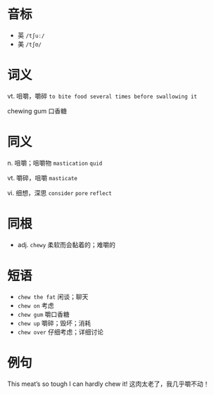 # 音标

- 英 `/tʃuː/`
- 美 `/tʃʊ/`

# 词义

vt. 咀嚼，嚼碎
`to bite food several times before swallowing it`



chewing gum 口香糖

# 同义

n. 咀嚼；咀嚼物
`mastication` `quid`

vt. 嚼碎，咀嚼
`masticate`

vi. 细想，深思
`consider` `pore` `reflect`

# 同根

- adj. `chewy` 柔软而会黏着的；难嚼的

# 短语

- `chew the fat` 闲谈；聊天
- `chew on` 考虑
- `chew gum` 嚼口香糖
- `chew up` 嚼碎；毁坏；消耗
- `chew over` 仔细考虑；详细讨论

# 例句

This meat’s so tough I can hardly chew it!
这肉太老了，我几乎嚼不动！


